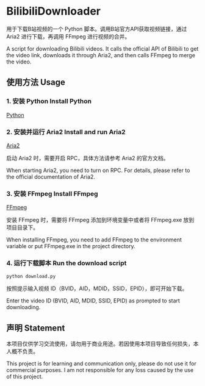 # BilibiliDownloader

用于下载B站视频的一个 Python 脚本。调用B站官方API获取视频链接，通过 Aria2 进行下载，再调用 FFmpeg 进行视频的合并。

A script for downloading Bilibili videos. It calls the official API of Bilibili to get the video link, downloads it through Aria2, and then calls FFmpeg to merge the video.

## 使用方法 Usage

### 1. 安装 Python Install Python

[Python](https://www.python.org/downloads/)

### 2. 安装并运行 Aria2 Install and run Aria2

[Aria2](https://aria2.github.io/)

启动 Aria2 时，需要开启 RPC，具体方法请参考 Aria2 的官方文档。

When starting Aria2, you need to turn on RPC. For details, please refer to the official documentation of Aria2.

### 3. 安装 FFmpeg Install FFmpeg

[FFmpeg](https://ffmpeg.org/download.html)

安装 FFmpeg 时，需要将 FFmpeg 添加到环境变量中或者将 FFmpeg.exe 放到项目目录下。

When installing FFmpeg, you need to add FFmpeg to the environment variable or put FFmpeg.exe in the project directory.

### 4. 运行下载脚本 Run the download script

```bash
python download.py
```

按照提示输入视频 ID（BVID，AID，MDID，SSID，EPID），即可开始下载。

Enter the video ID (BVID, AID, MDID, SSID, EPID) as prompted to start downloading.

## 声明 Statement

本项目仅供学习交流使用，请勿用于商业用途。若因使用本项目导致任何损失，本人概不负责。

This project is for learning and communication only, please do not use it for commercial purposes. I am not responsible for any loss caused by the use of this project.